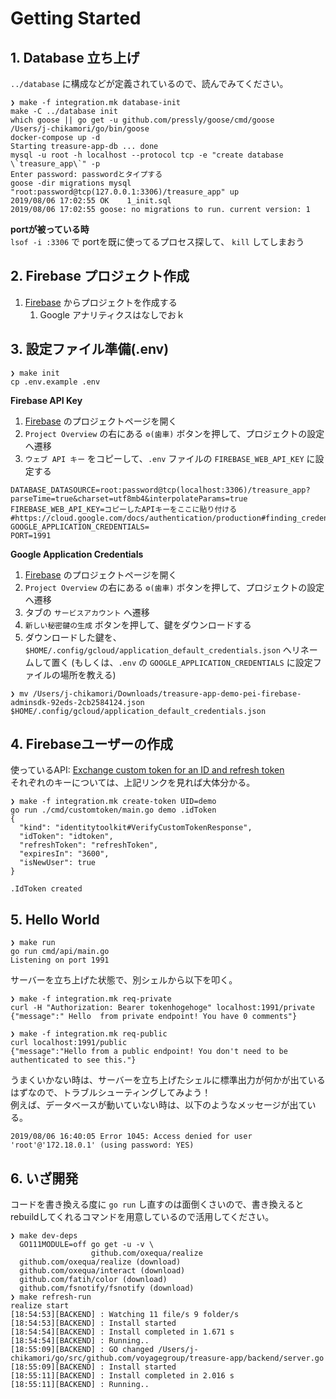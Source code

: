 # Getting Started

## 1. Database 立ち上げ

`../database` に構成などが定義されているので、読んでみてください。

```console
❯ make -f integration.mk database-init 
make -C ../database init
which goose || go get -u github.com/pressly/goose/cmd/goose
/Users/j-chikamori/go/bin/goose
docker-compose up -d
Starting treasure-app-db ... done
mysql -u root -h localhost --protocol tcp -e "create database \`treasure_app\`" -p
Enter password: passwordとタイプする
goose -dir migrations mysql "root:password@tcp(127.0.0.1:3306)/treasure_app" up
2019/08/06 17:02:55 OK    1_init.sql
2019/08/06 17:02:55 goose: no migrations to run. current version: 1
```

**portが被っている時**  
`lsof -i :3306` で portを既に使ってるプロセス探して、 `kill` してしまおう

## 2. Firebase プロジェクト作成

1. [Firebase](https://firebase.google.com/) からプロジェクトを作成する
    1. Google アナリティクスはなしでおｋ
    
## 3. 設定ファイル準備(.env)

```console
❯ make init            
cp .env.example .env
```

**Firebase API Key**

1. [Firebase](https://firebase.google.com/) のプロジェクトページを開く
1. `Project Overview` の右にある `⚙(歯車)` ボタンを押して、プロジェクトの設定へ遷移
1. `ウェブ API キー` をコピーして、`.env` ファイルの `FIREBASE_WEB_API_KEY` に設定する

```
DATABASE_DATASOURCE=root:password@tcp(localhost:3306)/treasure_app?parseTime=true&charset=utf8mb4&interpolateParams=true
FIREBASE_WEB_API_KEY=コピーしたAPIキーをここに貼り付ける
#https://cloud.google.com/docs/authentication/production#finding_credentials_automatically
GOOGLE_APPLICATION_CREDENTIALS=
PORT=1991
```

**Google Application Credentials**

1. [Firebase](https://firebase.google.com/) のプロジェクトページを開く
1. `Project Overview` の右にある `⚙(歯車)` ボタンを押して、プロジェクトの設定へ遷移
1. タブの `サービスアカウント` へ遷移
1. `新しい秘密鍵の生成` ボタンを押して、鍵をダウンロードする
1. ダウンロードした鍵を、 `$HOME/.config/gcloud/application_default_credentials.json` へリネームして置く (もしくは、`.env` の `GOOGLE_APPLICATION_CREDENTIALS` に設定ファイルの場所を教える)

```console
❯ mv /Users/j-chikamori/Downloads/treasure-app-demo-pei-firebase-adminsdk-92eds-2cb2584124.json $HOME/.config/gcloud/application_default_credentials.json
```

## 4. Firebaseユーザーの作成

使っているAPI: [Exchange custom token for an ID and refresh token](https://firebase.google.com/docs/reference/rest/auth/#section-refresh-token)  
それぞれのキーについては、上記リンクを見れば大体分かる。

```console
❯ make -f integration.mk create-token UID=demo
go run ./cmd/customtoken/main.go demo .idToken
{
  "kind": "identitytoolkit#VerifyCustomTokenResponse",
  "idToken": "idtoken",
  "refreshToken": "refreshToken",
  "expiresIn": "3600",
  "isNewUser": true
}

.IdToken created
```

## 5. Hello World

```console
❯ make run          
go run cmd/api/main.go
Listening on port 1991
```

サーバーを立ち上げた状態で、別シェルから以下を叩く。

```console
❯ make -f integration.mk req-private
curl -H "Authorization: Bearer tokenhogehoge" localhost:1991/private
{"message":" Hello  from private endpoint! You have 0 comments"}

❯ make -f integration.mk req-public 
curl localhost:1991/public
{"message":"Hello from a public endpoint! You don't need to be authenticated to see this."}
```

うまくいかない時は、サーバーを立ち上げたシェルに標準出力が何かが出ているはずなので、トラブルシューティングしてみよう！  
例えば、データベースが動いていない時は、以下のようなメッセージが出ている。

```console
2019/08/06 16:40:05 Error 1045: Access denied for user 'root'@'172.18.0.1' (using password: YES)
```

## 6. いざ開発

コードを書き換える度に `go run` し直すのは面倒くさいので、書き換えるとrebuildしてくれるコマンドを用意しているので活用してください。

```console
❯ make dev-deps                     
  GO111MODULE=off go get -u -v \
                  github.com/oxequa/realize
  github.com/oxequa/realize (download)
  github.com/oxequa/interact (download)
  github.com/fatih/color (download)
  github.com/fsnotify/fsnotify (download)
❯ make refresh-run
realize start
[18:54:53][BACKEND] : Watching 11 file/s 9 folder/s
[18:54:53][BACKEND] : Install started
[18:54:54][BACKEND] : Install completed in 1.671 s
[18:54:54][BACKEND] : Running..
[18:55:09][BACKEND] : GO changed /Users/j-chikamori/go/src/github.com/voyagegroup/treasure-app/backend/server.go
[18:55:09][BACKEND] : Install started
[18:55:11][BACKEND] : Install completed in 2.016 s
[18:55:11][BACKEND] : Running..
```